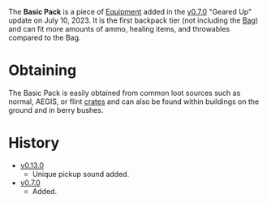 The **Basic Pack** is a piece of [Equipment](/equipment) added in the [v0.7.0](https://github.com/HasangerGames/suroi/releases/tag/v0.7.0) "Geared Up" update on July 10, 2023. It is the first backpack tier (not including the [Bag](/equipment/backpacks/bag)) and can fit more amounts of ammo, healing items, and throwables compared to the Bag.

# Obtaining

The Basic Pack is easily obtained from common loot sources such as normal, AEGIS, or flint [crates](/obstacles/crates) and can also be found within buildings on the ground and in berry bushes. 

# History

 - [v0.13.0](https://github.com/HasangerGames/suroi/releases/tag/v0.13.0)
   - Unique pickup sound added.
 - [v0.7.0](https://github.com/HasangerGames/suroi/releases/tag/v0.7.0)
   - Added.
